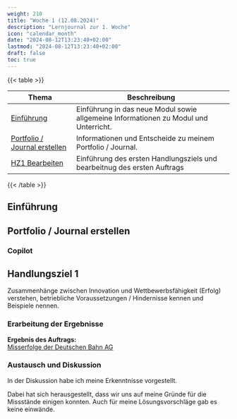 ```yaml
---
weight: 210
title: "Woche 1 (12.08.2024)"
description: "Lernjournal zur 1. Woche"
icon: "calendar_month"
date: "2024-08-12T13:23:40+02:00"
lastmod: "2024-08-12T13:23:40+02:00"
draft: false
toc: true
---
```


{{< table >}}

| Thema                                                     | Beschreibung |
|-----------------------------------------------------------|--------------|
| [Einführung](#einführung)                                 | Einführung in das neue Modul sowie allgemeine Informationen zu Modul und Unterricht. |
| [Portfolio / Journal erstellen](#portfolio-journal-erstellen) | Informationen und Entscheide zu meinem Portfolio / Journal. |
| [HZ1 Bearbeiten](#handlungsziel-1)                        | Einführung des ersten Handlungsziels und bearbeitnug des ersten Auftrags |

{{< /table >}}

## Einführung

## Portfolio / Journal erstellen

### Copilot

## Handlungsziel 1

Zusammenhänge zwischen Innovation und Wettbewerbsfähigkeit (Erfolg) verstehen,
betriebliche Voraussetzungen / Hindernisse kennen und Beispiele nennen.

### Erarbeitung der Ergebnisse

**Ergebnis des Auftrags:**  
[Misserfolge der Deutschen Bahn AG](/docs/portfolio/handlungsziel-1/misserfolge-db)

### Austausch und Diskussion

In der Diskussion habe ich meine Erkenntnisse vorgestellt.

Dabei hat sich herausgestellt, dass wir uns auf meine Gründe für die
Missstände einigen konnten. Auch für meine Lösungsvorschläge gab es keine
einwände.
